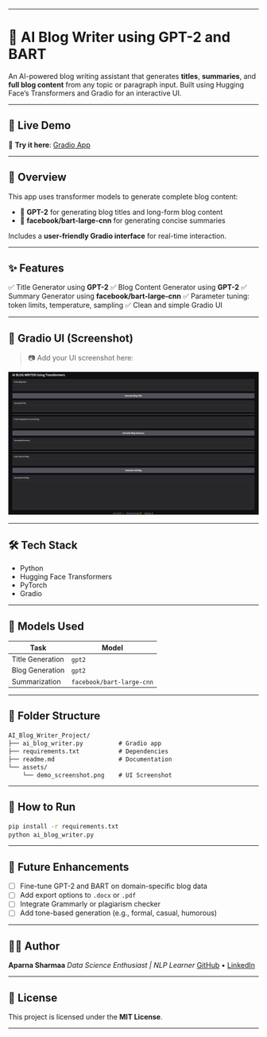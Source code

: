 
---

# 📝 AI Blog Writer using GPT-2 and BART

An AI-powered blog writing assistant that generates **titles**, **summaries**, and **full blog content** from any topic or paragraph input. Built using Hugging Face’s Transformers and Gradio for an interactive UI.

---

## 🚀 Live Demo

🔗 **Try it here**: [Gradio App](https://d6d46721103b06cf2f.gradio.live/)

---

## 📌 Overview

This app uses transformer models to generate complete blog content:

* 🧠 **GPT-2** for generating blog titles and long-form blog content
* 📰 **facebook/bart-large-cnn** for generating concise summaries

Includes a **user-friendly Gradio interface** for real-time interaction.

---

## ✨ Features

✅ Title Generator using **GPT-2**
✅ Blog Content Generator using **GPT-2**
✅ Summary Generator using **facebook/bart-large-cnn**
✅ Parameter tuning: token limits, temperature, sampling
✅ Clean and simple Gradio UI

---

## 📸 Gradio UI (Screenshot)

> 📷 Add your UI screenshot here:

![Gradio UI Screenshot](https://github.com/Aparna10010/NLP-Transformers_Projects/blob/main/project4_AI-Blog-Writer/Gradio%20Interface.png)

---

## 🛠 Tech Stack

* Python
* Hugging Face Transformers
* PyTorch
* Gradio

---

## 🧪 Models Used

| Task             | Model                     |
| ---------------- | ------------------------- |
| Title Generation | `gpt2`                    |
| Blog Generation  | `gpt2`                    |
| Summarization    | `facebook/bart-large-cnn` |

---

## 📁 Folder Structure

```
AI_Blog_Writer_Project/
├── ai_blog_writer.py          # Gradio app
├── requirements.txt           # Dependencies
├── readme.md                  # Documentation
└── assets/
    └── demo_screenshot.png    # UI Screenshot
```

---

## 🧠 How to Run

```bash
pip install -r requirements.txt
python ai_blog_writer.py
```

---

## 🔄 Future Enhancements

* [ ] Fine-tune GPT-2 and BART on domain-specific blog data
* [ ] Add export options to `.docx` or `.pdf`
* [ ] Integrate Grammarly or plagiarism checker
* [ ] Add tone-based generation (e.g., formal, casual, humorous)

---

## 👩‍💻 Author

**Aparna Sharmaa**
*Data Science Enthusiast | NLP Learner*
[GitHub](https://github.com/Aparna10010) • [LinkedIn](#)

---

## 📄 License

This project is licensed under the **MIT License**.

---


